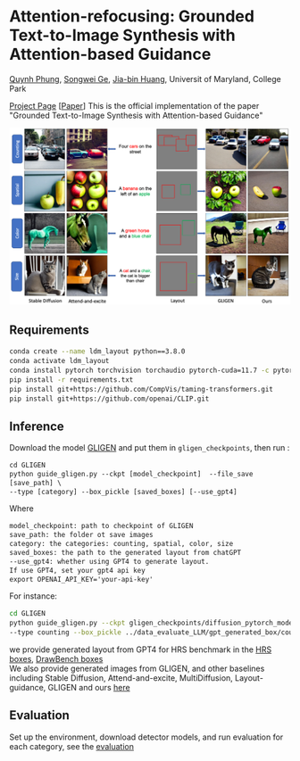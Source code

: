 # Attention-refocusing: Grounded Text-to-Image Synthesis with Attention-based Guidance
[Quynh Phung](https://qqphung.github.io/), [Songwei Ge](https://mingukkang.github.io), [Jia-bin Huang](https://jbhuang0604.github.io), Universit of Maryland, College Park

[Project Page](https://attention-refocusing.github.io/AttentionRefocusing/)
[[Paper]()]
This is the official implementation of the paper "Grounded Text-to-Image Synthesis with Attention-based Guidance"

![Teaser figure](GLIGEN/figures/teaser.png)
## Requirements
```bash
conda create --name ldm_layout python==3.8.0
conda activate ldm_layout
conda install pytorch torchvision torchaudio pytorch-cuda=11.7 -c pytorch -c nvidia
pip install -r requirements.txt
pip install git+https://github.com/CompVis/taming-transformers.git
pip install git+https://github.com/openai/CLIP.git
```
## Inference 
Download the model [GLIGEN](https://huggingface.co/gligen/gligen-generation-text-box/blob/main/diffusion_pytorch_model.bin) and put them in `gligen_checkpoints`, then run :
```
cd GLIGEN
python guide_gligen.py --ckpt [model_checkpoint]  --file_save [save_path] \
--type [category] --box_pickle [saved_boxes] [--use_gpt4]
```
Where
```
model_checkpoint: path to checkpoint of GLIGEN
save_path: the folder ot save images
category: the categories: counting, spatial, color, size
saved_boxes: the path to the generated layout from chatGPT
--use_gpt4: whether using GPT4 to generate layout.
If use GPT4, set your gpt4 api key
export OPENAI_API_KEY='your-api-key'
```
For instance:
```bash
cd GLIGEN
python guide_gligen.py --ckpt gligen_checkpoints/diffusion_pytorch_model.bin --file_save counting_500 \
--type counting --box_pickle ../data_evaluate_LLM/gpt_generated_box/counting.p
```

we provide generated layout from GPT4 for HRS benchmark in the  [HRS boxes](data_evaluate_LLM/gpt_generated_box), [DrawBench boxes](data_evaluate_LLM/gpt_generated_box_drawbench)  
We also provide generated images from GLIGEN, and other baselines including Stable Diffusion, Attend-and-excite, MultiDiffusion, Layout-guidance, GLIGEN and ours [here](https://drive.google.com/drive/folders/1t9LNoVppVsJG9B2LcvXF-4GMVXucbvlS?usp=sharing)

## Evaluation
Set up the environment, download detector models, and run evaluation for each category, see the [evaluation](data_evaluate_LLM/eval_metrics/README.md)



